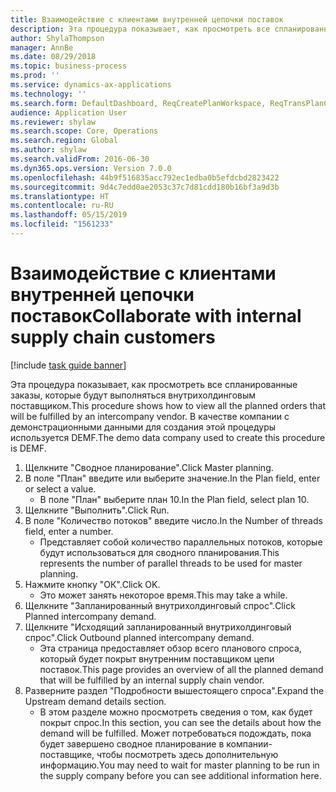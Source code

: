 ```yaml
---
title: Взаимодействие с клиентами внутренней цепочки поставок
description: Эта процедура показывает, как просмотреть все спланированные заказы, которые будут выполняться внутрихолдинговым поставщиком.
author: ShylaThompson
manager: AnnBe
ms.date: 08/29/2018
ms.topic: business-process
ms.prod: ''
ms.service: dynamics-ax-applications
ms.technology: ''
ms.search.form: DefaultDashboard, ReqCreatePlanWorkspace, ReqTransPlanCard, ReqOutboundIntercompanyDemand
audience: Application User
ms.reviewer: shylaw
ms.search.scope: Core, Operations
ms.search.region: Global
ms.author: shylaw
ms.search.validFrom: 2016-06-30
ms.dyn365.ops.version: Version 7.0.0
ms.openlocfilehash: 44b9f516835acc792ec1edba0b5efdcbd2823422
ms.sourcegitcommit: 9d4c7edd0ae2053c37c7d81cdd180b16bf3a9d3b
ms.translationtype: HT
ms.contentlocale: ru-RU
ms.lasthandoff: 05/15/2019
ms.locfileid: "1561233"
---
```

# <a name="collaborate-with-internal-supply-chain-customers"></a><span data-ttu-id="d02e5-103">Взаимодействие с клиентами внутренней цепочки поставок</span><span class="sxs-lookup"><span data-stu-id="d02e5-103">Collaborate with internal supply chain customers</span></span>

[!include [task guide banner](../../includes/task-guide-banner.md)]

<span data-ttu-id="d02e5-104">Эта процедура показывает, как просмотреть все спланированные заказы, которые будут выполняться внутрихолдинговым поставщиком.</span><span class="sxs-lookup"><span data-stu-id="d02e5-104">This procedure shows how to view all the planned orders that will be fulfilled by an intercompany vendor.</span></span> <span data-ttu-id="d02e5-105">В качестве компании с демонстрационными данными для создания этой процедуры используется DEMF.</span><span class="sxs-lookup"><span data-stu-id="d02e5-105">The demo data company used to create this procedure is DEMF.</span></span>

1. <span data-ttu-id="d02e5-106">Щелкните "Сводное планирование".</span><span class="sxs-lookup"><span data-stu-id="d02e5-106">Click Master planning.</span></span>
2. <span data-ttu-id="d02e5-107">В поле "План" введите или выберите значение.</span><span class="sxs-lookup"><span data-stu-id="d02e5-107">In the Plan field, enter or select a value.</span></span>
    * <span data-ttu-id="d02e5-108">В поле "План" выберите план 10.</span><span class="sxs-lookup"><span data-stu-id="d02e5-108">In the Plan field, select plan 10.</span></span>  
3. <span data-ttu-id="d02e5-109">Щелкните "Выполнить".</span><span class="sxs-lookup"><span data-stu-id="d02e5-109">Click Run.</span></span>
4. <span data-ttu-id="d02e5-110">В поле "Количество потоков" введите число.</span><span class="sxs-lookup"><span data-stu-id="d02e5-110">In the Number of threads field, enter a number.</span></span>
    * <span data-ttu-id="d02e5-111">Представляет собой количество параллельных потоков, которые будут использоваться для сводного планирования.</span><span class="sxs-lookup"><span data-stu-id="d02e5-111">This represents the number of parallel threads to be used for master planning.</span></span>  
5. <span data-ttu-id="d02e5-112">Нажмите кнопку "OК".</span><span class="sxs-lookup"><span data-stu-id="d02e5-112">Click OK.</span></span>
    * <span data-ttu-id="d02e5-113">Это может занять некоторое время.</span><span class="sxs-lookup"><span data-stu-id="d02e5-113">This may take a while.</span></span>  
6. <span data-ttu-id="d02e5-114">Щелкните "Запланированный внутрихолдинговый спрос".</span><span class="sxs-lookup"><span data-stu-id="d02e5-114">Click Planned intercompany demand.</span></span>
7. <span data-ttu-id="d02e5-115">Щелкните "Исходящий запланированный внутрихолдинговый спрос".</span><span class="sxs-lookup"><span data-stu-id="d02e5-115">Click Outbound planned intercompany demand.</span></span>
    * <span data-ttu-id="d02e5-116">Эта страница предоставляет обзор всего планового спроса, который будет покрыт внутренним поставщиком цепи поставок.</span><span class="sxs-lookup"><span data-stu-id="d02e5-116">This page provides an overview of all the planned demand that will be fulfilled by an internal supply chain vendor.</span></span>  
8. <span data-ttu-id="d02e5-117">Разверните раздел "Подробности вышестоящего спроса".</span><span class="sxs-lookup"><span data-stu-id="d02e5-117">Expand the Upstream demand details section.</span></span>
    * <span data-ttu-id="d02e5-118">В этом разделе можно просмотреть сведения о том, как будет покрыт спрос.</span><span class="sxs-lookup"><span data-stu-id="d02e5-118">In this section, you can see the details about how the demand will be fulfilled.</span></span> <span data-ttu-id="d02e5-119">Может потребоваться подождать, пока будет завершено сводное планирование в компании-поставщике, чтобы посмотреть здесь дополнительную информацию.</span><span class="sxs-lookup"><span data-stu-id="d02e5-119">You may need to wait for master planning to be run in the supply company before you can see additional information here.</span></span>  

